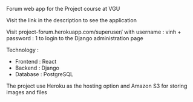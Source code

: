 Forum web app for the Project course at VGU

Visit the link in the description to see the application

Visit project-forum.herokuapp.com/superuser/ with username : vinh + password : 1 to login to the Django administration page

Technology : 
- Frontend : React
- Backend : Django
- Database : PostgreSQL

The project use Heroku as the hosting option and Amazon S3 for storing images and files
